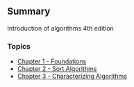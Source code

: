 ## Summary

Introduction of algorithms 4th edition

### Topics

- [Chapter 1 - Foundations](chapter1/chapter1.md)
- [Chapter 2 - Sort Algorithms](chapter2/chapter2.md)
- [Chapter 3 - Characterizing Algorithms](chapter2/chapter3.md)
